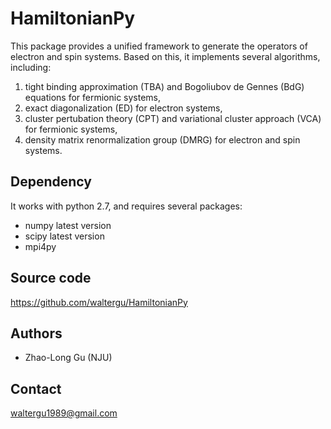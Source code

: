 # HamiltonianPy

This package provides a unified framework to generate the operators of electron and spin systems.
Based on this, it implements several algorithms, including:
1) tight binding approximation (TBA) and Bogoliubov de Gennes (BdG) equations for fermionic systems,
2) exact diagonalization (ED) for electron systems,
3) cluster pertubation theory (CPT) and variational cluster approach (VCA) for fermionic systems,
4) density matrix renormalization group (DMRG) for electron and spin systems.


Dependency
----------
It works with python 2.7, and requires several packages:
* numpy latest version
* scipy latest version
* mpi4py


Source code
-----------
https://github.com/waltergu/HamiltonianPy


Authors
-------
* Zhao-Long Gu (NJU)


Contact
-------
waltergu1989@gmail.com
